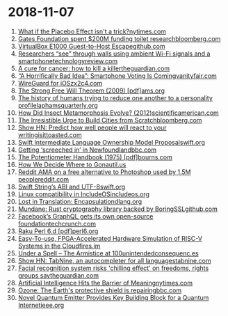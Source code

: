 # 2018-11-07
1. [What if the Placebo Effect isn't a trick?nytimes.com](https://www.nytimes.com/2018/11/07/magazine/placebo-effect-medicine.html)
2. [Gates Foundation spent $200M funding toilet researchbloomberg.com](https://www.bloomberg.com/news/articles/2018-11-06/bill-gates-aims-to-save-233-billion-by-reinventing-the-toilet)
3. [VirtualBox E1000 Guest-to-Host Escapegithub.com](https://github.com/MorteNoir1/virtualbox_e1000_0day)
4. [Researchers “see” through walls using ambient Wi-Fi signals and a smartphonetechnologyreview.com](https://www.technologyreview.com/s/612375/using-wi-fi-to-see-behind-closed-doors-is-easier-than-anyone-thought/)
5. [A cure for cancer: how to kill a killertheguardian.com](https://www.theguardian.com/science/2018/nov/04/a-cure-for-cancer-how-to-kill-a-killer-revolutionary-immune-system-immunotherapy)
6. [“A Horrifically Bad Idea”: Smartphone Voting Is Comingvanityfair.com](https://www.vanityfair.com/news/2018/08/smartphone-voting-is-coming-just-in-time-for-midterms-voatz)
7. [WireGuard for iOSzx2c4.com](https://lists.zx2c4.com/pipermail/wireguard/2018-November/003526.html)
8. [The Strong Free Will Theorem (2009) [pdf]ams.org](http://www.ams.org/notices/200902/rtx090200226p.pdf)
9. [The history of humans trying to reduce one another to a personality profilelaphamsquarterly.org](https://www.laphamsquarterly.org/roundtable/meet-yourself)
10. [How Did Insect Metamorphosis Evolve? (2012)scientificamerican.com](https://www.scientificamerican.com/article/insect-metamorphosis-evolution/)
11. [The Irresistible Urge to Build Cities from Scratchbloomberg.com](https://www.bloomberg.com/news/features/2018-11-02/the-irresistible-urge-to-build-cities-from-scratch)
12. [Show HN: Predict how well people will react to your writingisittoasted.com](https://www.isittoasted.com/)
13. [Swift Intermediate Language Ownership Model Proposalswift.org](https://forums.swift.org/t/sil-ownership-model-proposal-refreshed/16872)
14. [Getting ‘screeched in’ in Newfoundlandbbc.com](http://www.bbc.com/travel/story/20181105-a-strange-welcome-in-canada)
15. [The Potentiometer Handbook (1975) [pdf]bourns.com](https://www.bourns.com/pdfs/OnlinePotentiometerHandbook.pdf)
16. [How We Decide Where to Gonautil.us](http://maxplanck.nautil.us/article/325/how-we-decide-where-to-go)
17. [Reddit AMA on a free alternative to Photoshop used by 1.5M peoplereddit.com](https://www.reddit.com/r/IAmA/comments/9urjmg/i_made_a_free_alternative_to_photoshop_that_is/)
18. [Swift String’s ABI and UTF-8swift.org](https://forums.swift.org/t/string-s-abi-and-utf-8/17676)
19. [Linux compatibility in IncludeOSincludeos.org](https://www.includeos.org/blog/2018/musl.html)
20. [Lost in Translation: Encapsulationdlang.org](https://dlang.org/blog/2018/11/06/lost-in-translation-encapsulation/)
21. [Mundane: Rust cryptography library backed by BoringSSLgithub.com](https://github.com/google/mundane)
22. [Facebook’s GraphQL gets its own open-source foundationtechcrunch.com](https://techcrunch.com/2018/11/06/facebooks-graphql-gets-its-own-open-source-foundation/)
23. [Raku Perl 6.d [pdf]perl6.org](https://marketing.perl6.org/id/1541379592/pdf_digital)
24. [Easy-To-use, FPGA-Accelerated Hardware Simulation of RISC-V Systems in the Cloudfires.im](https://fires.im/)
25. [Under a Spell – The Armistice at 100unintendedconsequenc.es](https://unintendedconsequenc.es/under-a-spell/)
26. [Show HN: TabNine, an autocompleter for all languagestabnine.com](https://tabnine.com/)
27. [Facial recognition system risks 'chilling effect' on freedoms, rights groups saytheguardian.com](https://www.theguardian.com/world/2018/nov/07/facial-image-matching-system-risks-chilling-effect-on-freedoms-rights-groups-say)
28. [Artificial Intelligence Hits the Barrier of Meaningnytimes.com](https://www.nytimes.com/2018/11/05/opinion/artificial-intelligence-machine-learning.html)
29. [Ozone: The Earth's protective shield is repairingbbc.com](https://www.bbc.com/news/newsbeat-46107843)
30. [Novel Quantum Emitter Provides Key Building Block for a Quantum Internetieee.org](https://spectrum.ieee.org/nanoclast/semiconductors/materials/novel-onchip-quantum-emitter-provides-key-building-block-for-a-quantum-internet)